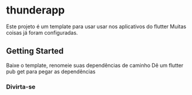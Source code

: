 # thunderapp

Este projeto é um template para usar usar nos aplicativos do flutter
Muitas coisas já foram configuradas.

## Getting Started
Baixe o template, renomeie suas dependências de caminho
Dê um flutter pub get para pegar as dependências
### Divirta-se
